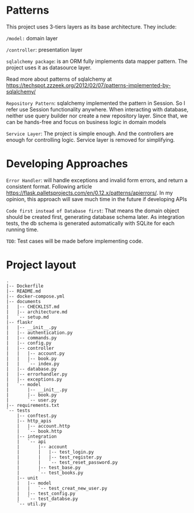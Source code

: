 # Patterns

This project uses 3-tiers layers as its base architecture. They include:

`/model:` domain layer

`/controller`: presentation layer

`sqlalchemy package`: is an ORM fully implements data mapper pattern. The project uses it as datasource layer.

Read more about patterns of sqlalchemy at https://techspot.zzzeek.org/2012/02/07/patterns-implemented-by-sqlalchemy/

`Repository Pattern`: sqlalchemy implemented the pattern in Session. So I refer use Session functionality anywhere. 
When interacting with database, neither use query builder nor create a new repository layer. 
Since that, we can be hands-free and focus on business logic in domain models

`Service Layer`: The project is simple enough. And the controllers are enough for controlling logic. Service layer is removed for simplifying.

# Developing Approaches

`Error Handler`: will handle exceptions and invalid form errors, and return a consistent format. Following article https://flask.palletsprojects.com/en/0.12.x/patterns/apierrors/. In my opinion, this approach will save much time in the future if developing APIs

`Code first instead of Database first`: That means the domain object should be created first, generating database schema later.
As integration tests, the db schema is generated automatically with SQLite for each running time.

`TDD`: Test cases will be made before implementing code.

# Project layout

```
.
|-- Dockerfile
|-- README.md
|-- docker-compose.yml
|-- documents
|   |-- CHECKLIST.md
|   |-- architecture.md
|   `-- setup.md
|-- flaskr
|   |-- __init__.py
|   |-- authentication.py
|   |-- commands.py
|   |-- config.py
|   |-- controller
|   |   |-- account.py
|   |   |-- book.py
|   |   `-- index.py
|   |-- database.py
|   |-- errorhandler.py
|   |-- exceptions.py
|   `-- model
|       |-- __init__.py
|       |-- book.py
|       `-- user.py
|-- requirements.txt
`-- tests
    |-- conftest.py
    |-- http_apis
    |   |-- account.http
    |   `-- book.http
    |-- integration
    |   `-- api
    |       |-- account
    |       |   |-- test_login.py
    |       |   |-- test_register.py
    |       |   `-- test_reset_password.py
    |       |-- test_base.py
    |       `-- test_books.py
    |-- unit
    |   |-- model
    |   |   `-- test_creat_new_user.py
    |   |-- test_config.py
    |   `-- test_databse.py
    `-- util.py
```



